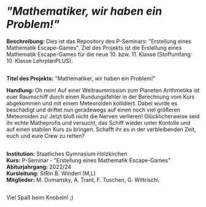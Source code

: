 # *"Mathematiker, wir haben ein Problem!"*

**Beschreibung:** Dies ist das Repository des P-Seminars: "Erstellung eines Mathematik Escape-Games".
Ziel des Projekts ist die Erstellung eines Mathematik Escape-Games für die neue 10. bzw. 11. Klasse (Stoffumfang: 10. Klasse LehrplanPLUS).
##
**Titel des Projekts:** "Mathematiker, wir haben ein Problem!" 

**Handlung:**
Oh nein! Auf einer Weltraummission zum Planeten Arithmetika ist euer Raumschiff durch einen Rundungsfehler in der Berechnung vom Kurs abgekommen und mit einem Meteoroiden kollidiert.
Dabei wurde es beschädigt und driftet nun geradewegs auf einen noch viel größeren Meteoroiden zu!
Jetzt bloß nicht die Nerven verlieren!
Glücklicherweise seid ihr echte Matheprofis und versucht, das Schiff wieder unter Kontolle und auf einen stabilen Kurs zu bringen.
Schafft ihr es in der verbleibenden Zeit, euch und eure Crew zu retten?
##
**Institution:** Staatliches Gymnasium Holzkirchen \
**Kurs:** P-Seminar - "Erstellung eines Mathematik Escape-Games" \
**Abiturjahrgang:** 2022/24 \
**Kursleitung:** StRin B. Winderl (M,L) \
**Mitglieder:** M. Domansky, A. Trant, F. Tuschen, G. Wittrisch\
##
Viel Spaß beim Knobeln! ;)
